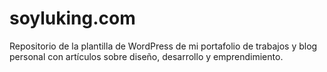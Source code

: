 # soyluking.com
Repositorio de la plantilla de WordPress de mi portafolio de trabajos y blog personal con artículos sobre diseño, desarrollo y emprendimiento. 
